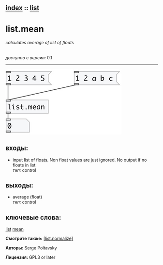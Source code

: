 [index](index.html) :: [list](category_list.html)
---

# list.mean

###### calculates average of list of floats

*доступно с версии:* 0.1

---




[![example](../examples/img/list.mean.jpg)](../examples/pd/list.mean.pd)









## входы:

* input list of floats. Non float values are just ignored. No output if no floats in list<br>
_тип:_ control



## выходы:

* average (float)<br>
_тип:_ control



## ключевые слова:

[list](keywords/list.html)
[mean](keywords/mean.html)



**Смотрите также:**
[\[list.normalize\]](list.normalize.html)




**Авторы:** Serge Poltavsky




**Лицензия:** GPL3 or later





